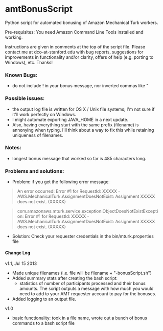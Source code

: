 amtBonusScript
==============

Python script for automated bonusing of Amazon Mechanical Turk workers.

Pre-requisites: You need Amazon Command Line Tools installed and working.

Instructions are given in comments at the top of the script file. Please contact me at dco-at-stanford.edu with bug reports, suggestions for improvements in functionality and/or clarity, offers of help (e.g. porting to Windows), etc. Thanks!

### Known Bugs:
  - do not include ! in your bonus message, nor inverted commas like "


### Possible issues:
  - the output log file is written for OS X / Unix file systems; I'm not sure if it'll work perfectly on Windows.
  - I might automate exporting JAVA_HOME in a next update.
  - Also, having everything start with the same prefix (filename) is annonying when typing. I'll think about a way to fix this while retaining uniqueness of filenames.


### Notes:
  - longest bonus message that worked so far is 485 characters long.


### Problems and solutions:
* Problem: if you get the following error message:

> An error occurred: Error #1 for RequestId: XXXXX - AWS.MechanicalTurk.AssignmentDoesNotExist: Assignment XXXXX does not exist. (XXXXX)

> com.amazonaws.mturk.service.exception.ObjectDoesNotExistException: Error #1 for RequestId: XXXXX - AWS.MechanicalTurk.AssignmentDoesNotExist: Assignment XXXXX does not exist. (XXXXX)

* Solution: Check your requester credentials in the bin/mturk.properties file



#### Change Log

v1.1, Jul 15 2013
 - Made unique filenames (i.e. file will be filename + "-bonusScript.sh")
 - Added summary stats after creating the bash script:
    - statistics of number of participants processed and their bonus amounts. The script outputs a message with how much you would need to add to your AMT requester account to pay for the bonuses.
 - Added logging to an output file. 

v1.0
 - basic functionality: took in a file name, wrote out a bunch of bonus commands to a bash script file


